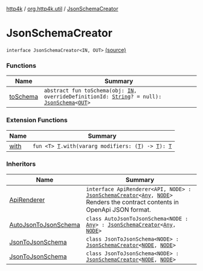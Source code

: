 [http4k](../../index.md) / [org.http4k.util](../index.md) / [JsonSchemaCreator](./index.md)

# JsonSchemaCreator

`interface JsonSchemaCreator<IN, OUT>` [(source)](https://github.com/http4k/http4k/blob/master/http4k-contract/src/main/kotlin/org/http4k/util/JsonSchemaCreator.kt#L3)

### Functions

| Name | Summary |
|---|---|
| [toSchema](to-schema.md) | `abstract fun toSchema(obj: `[`IN`](index.md#IN)`, overrideDefinitionId: `[`String`](https://kotlinlang.org/api/latest/jvm/stdlib/kotlin/-string/index.html)`? = null): `[`JsonSchema`](../-json-schema/index.md)`<`[`OUT`](index.md#OUT)`>` |

### Extension Functions

| Name | Summary |
|---|---|
| [with](../../org.http4k.core/with.md) | `fun <T> `[`T`](../../org.http4k.core/with.md#T)`.with(vararg modifiers: (`[`T`](../../org.http4k.core/with.md#T)`) -> `[`T`](../../org.http4k.core/with.md#T)`): `[`T`](../../org.http4k.core/with.md#T) |

### Inheritors

| Name | Summary |
|---|---|
| [ApiRenderer](../../org.http4k.contract.openapi/-api-renderer/index.md) | `interface ApiRenderer<API, NODE> : `[`JsonSchemaCreator`](./index.md)`<`[`Any`](https://kotlinlang.org/api/latest/jvm/stdlib/kotlin/-any/index.html)`, `[`NODE`](../../org.http4k.contract.openapi/-api-renderer/index.md#NODE)`>`<br>Renders the contract contents in OpenApi JSON format. |
| [AutoJsonToJsonSchema](../../org.http4k.contract.openapi.v3/-auto-json-to-json-schema/index.md) | `class AutoJsonToJsonSchema<NODE : `[`Any`](https://kotlinlang.org/api/latest/jvm/stdlib/kotlin/-any/index.html)`> : `[`JsonSchemaCreator`](./index.md)`<`[`Any`](https://kotlinlang.org/api/latest/jvm/stdlib/kotlin/-any/index.html)`, `[`NODE`](../../org.http4k.contract.openapi.v3/-auto-json-to-json-schema/index.md#NODE)`>` |
| [JsonToJsonSchema](../../org.http4k.contract.openapi.v2/-json-to-json-schema/index.md) | `class JsonToJsonSchema<NODE> : `[`JsonSchemaCreator`](./index.md)`<`[`NODE`](../../org.http4k.contract.openapi.v2/-json-to-json-schema/index.md#NODE)`, `[`NODE`](../../org.http4k.contract.openapi.v2/-json-to-json-schema/index.md#NODE)`>` |
| [JsonToJsonSchema](../../org.http4k.contract.openapi.v3/-json-to-json-schema/index.md) | `class JsonToJsonSchema<NODE> : `[`JsonSchemaCreator`](./index.md)`<`[`NODE`](../../org.http4k.contract.openapi.v3/-json-to-json-schema/index.md#NODE)`, `[`NODE`](../../org.http4k.contract.openapi.v3/-json-to-json-schema/index.md#NODE)`>` |
